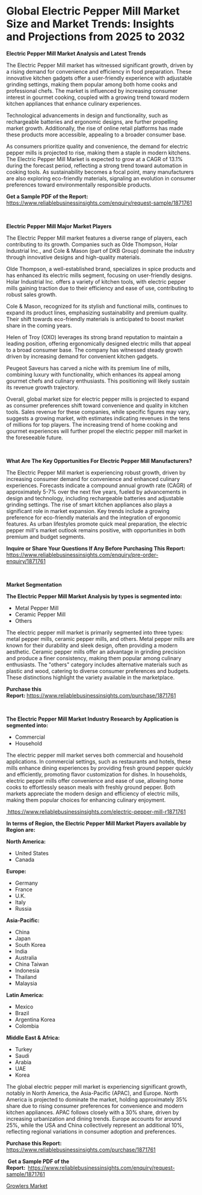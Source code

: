 <p><h1>Global Electric Pepper Mill Market Size and Market Trends: Insights and Projections from 2025 to 2032</h1></p><p><strong>Electric Pepper Mill Market Analysis and Latest Trends</strong></p>
<p><p>The Electric Pepper Mill market has witnessed significant growth, driven by a rising demand for convenience and efficiency in food preparation. These innovative kitchen gadgets offer a user-friendly experience with adjustable grinding settings, making them popular among both home cooks and professional chefs. The market is influenced by increasing consumer interest in gourmet cooking, coupled with a growing trend toward modern kitchen appliances that enhance culinary experiences.</p><p>Technological advancements in design and functionality, such as rechargeable batteries and ergonomic designs, are further propelling market growth. Additionally, the rise of online retail platforms has made these products more accessible, appealing to a broader consumer base.</p><p>As consumers prioritize quality and convenience, the demand for electric pepper mills is projected to rise, making them a staple in modern kitchens. The Electric Pepper Mill Market is expected to grow at a CAGR of 13.1% during the forecast period, reflecting a strong trend toward automation in cooking tools. As sustainability becomes a focal point, many manufacturers are also exploring eco-friendly materials, signaling an evolution in consumer preferences toward environmentally responsible products.</p></p>
<p><strong>Get a Sample PDF of the Report:&nbsp;</strong> <a href="https://www.reliablebusinessinsights.com/enquiry/request-sample/1871761?utm_campaign=2789&utm_medium=2&utm_source=Github&utm_content=ia&utm_term=04042025&utm_id=electric-pepper-mill">https://www.reliablebusinessinsights.com/enquiry/request-sample/1871761</a></p>
<p>&nbsp;</p>
<p><strong>Electric Pepper Mill Major Market Players</strong></p>
<p><p>The Electric Pepper Mill market features a diverse range of players, each contributing to its growth. Companies such as Olde Thompson, Holar Industrial Inc., and Cole & Mason (part of DKB Group) dominate the industry through innovative designs and high-quality materials. </p><p>Olde Thompson, a well-established brand, specializes in spice products and has enhanced its electric mills segment, focusing on user-friendly designs. Holar Industrial Inc. offers a variety of kitchen tools, with electric pepper mills gaining traction due to their efficiency and ease of use, contributing to robust sales growth.</p><p>Cole & Mason, recognized for its stylish and functional mills, continues to expand its product lines, emphasizing sustainability and premium quality. Their shift towards eco-friendly materials is anticipated to boost market share in the coming years.</p><p>Helen of Troy (OXO) leverages its strong brand reputation to maintain a leading position, offering ergonomically designed electric mills that appeal to a broad consumer base. The company has witnessed steady growth driven by increasing demand for convenient kitchen gadgets.</p><p>Peugeot Saveurs has carved a niche with its premium line of mills, combining luxury with functionality, which enhances its appeal among gourmet chefs and culinary enthusiasts. This positioning will likely sustain its revenue growth trajectory.</p><p>Overall, global market size for electric pepper mills is projected to expand as consumer preferences shift toward convenience and quality in kitchen tools. Sales revenue for these companies, while specific figures may vary, suggests a growing market, with estimates indicating revenues in the tens of millions for top players. The increasing trend of home cooking and gourmet experiences will further propel the electric pepper mill market in the foreseeable future.</p></p>
<p>&nbsp;</p>
<p><strong>What Are The Key Opportunities For Electric Pepper Mill Manufacturers?</strong></p>
<p><p>The Electric Pepper Mill market is experiencing robust growth, driven by increasing consumer demand for convenience and enhanced culinary experiences. Forecasts indicate a compound annual growth rate (CAGR) of approximately 5-7% over the next five years, fueled by advancements in design and technology, including rechargeable batteries and adjustable grinding settings. The rise of smart kitchen appliances also plays a significant role in market expansion. Key trends include a growing preference for eco-friendly materials and the integration of ergonomic features. As urban lifestyles promote quick meal preparation, the electric pepper mill's market outlook remains positive, with opportunities in both premium and budget segments.</p></p>
<p><strong>Inquire or Share Your Questions If Any Before Purchasing This Report:</strong> <a href="https://www.reliablebusinessinsights.com/enquiry/pre-order-enquiry/1871761?utm_campaign=2789&utm_medium=2&utm_source=Github&utm_content=ia&utm_term=04042025&utm_id=electric-pepper-mill">https://www.reliablebusinessinsights.com/enquiry/pre-order-enquiry/1871761</a></p>
<p>&nbsp;</p>
<p><strong>Market Segmentation</strong></p>
<p><strong>The Electric Pepper Mill Market Analysis by types is segmented into:</strong></p>
<p><ul><li>Metal Pepper Mill</li><li>Ceramic Pepper Mill</li><li>Others</li></ul></p>
<p><p>The electric pepper mill market is primarily segmented into three types: metal pepper mills, ceramic pepper mills, and others. Metal pepper mills are known for their durability and sleek design, often providing a modern aesthetic. Ceramic pepper mills offer an advantage in grinding precision and produce a finer consistency, making them popular among culinary enthusiasts. The "others" category includes alternative materials such as plastic and wood, catering to diverse consumer preferences and budgets. These distinctions highlight the variety available in the marketplace.</p></p>
<p><strong>Purchase this Report:&nbsp;</strong><a href="https://www.reliablebusinessinsights.com/purchase/1871761?utm_campaign=2789&utm_medium=2&utm_source=Github&utm_content=ia&utm_term=04042025&utm_id=electric-pepper-mill">https://www.reliablebusinessinsights.com/purchase/1871761</a></p>
<p>&nbsp;</p>
<p><strong>The Electric Pepper Mill Market Industry Research by Application is segmented into:</strong></p>
<p><ul><li>Commercial</li><li>Household</li></ul></p>
<p><p>The electric pepper mill market serves both commercial and household applications. In commercial settings, such as restaurants and hotels, these mills enhance dining experiences by providing fresh ground pepper quickly and efficiently, promoting flavor customization for dishes. In households, electric pepper mills offer convenience and ease of use, allowing home cooks to effortlessly season meals with freshly ground pepper. Both markets appreciate the modern design and efficiency of electric mills, making them popular choices for enhancing culinary enjoyment.</p></p>
<p><a href="https://www.reliablebusinessinsights.com/electric-pepper-mill-r1871761?utm_campaign=2789&utm_medium=2&utm_source=Github&utm_content=ia&utm_term=04042025&utm_id=electric-pepper-mill">&nbsp;https://www.reliablebusinessinsights.com/electric-pepper-mill-r1871761</a></p>
<p><strong>In terms of Region, the Electric Pepper Mill Market Players available by Region are:</strong></p>
<p>
    <p> <strong> North America: </strong>
        <ul>
            <li>United States</li>
            <li>Canada</li>
        </ul>
        </p> 
    <p> <strong> Europe: </strong>
        <ul>
            <li>Germany</li>
            <li>France</li>
            <li>U.K.</li>
            <li>Italy</li>
            <li>Russia</li>
        </ul>
        </p> 
    <p> <strong> Asia-Pacific: </strong>
        <ul>
            <li>China</li>
            <li>Japan</li>
            <li>South Korea</li>
            <li>India</li>
            <li>Australia</li>
            <li>China Taiwan</li>
            <li>Indonesia</li>
            <li>Thailand</li>
            <li>Malaysia</li>
        </ul>
        </p> 
    <p> <strong> Latin America: </strong>
        <ul>
            <li>Mexico</li>
            <li>Brazil</li>
            <li>Argentina Korea</li>
            <li>Colombia</li>
        </ul>
        </p> 
    <p> <strong> Middle East & Africa: </strong>
        <ul>
            <li>Turkey</li>
            <li>Saudi</li>
            <li>Arabia</li>
            <li>UAE</li>
            <li>Korea</li>
        </ul>
    </p>
    </p>
<p><p>The global electric pepper mill market is experiencing significant growth, notably in North America, the Asia-Pacific (APAC), and Europe. North America is projected to dominate the market, holding approximately 35% share due to rising consumer preferences for convenience and modern kitchen appliances. APAC follows closely with a 30% share, driven by increasing urbanization and dining trends. Europe accounts for around 25%, while the USA and China collectively represent an additional 10%, reflecting regional variations in consumer adoption and preferences.</p></p>
<p><strong>Purchase this Report: </strong><a href="https://www.reliablebusinessinsights.com/purchase/1871761?utm_campaign=2789&utm_medium=2&utm_source=Github&utm_content=ia&utm_term=04042025&utm_id=electric-pepper-mill">https://www.reliablebusinessinsights.com/purchase/1871761</a></p>
<p>&nbsp;<strong>Get a Sample PDF of the Report:&nbsp;&nbsp;</strong><a href="https://www.reliablebusinessinsights.com/enquiry/request-sample/1871761?utm_campaign=2789&utm_medium=2&utm_source=Github&utm_content=ia&utm_term=04042025&utm_id=electric-pepper-mill">https://www.reliablebusinessinsights.com/enquiry/request-sample/1871761</a></p>
<p><strong></strong></p>
<p><p><a href="https://github.com/sapsaidamary/Market-Research-Report-List-1/blob/main/growlers-market.md?utm_campaign=2789&utm_medium=2&utm_source=Github&utm_content=ia&utm_term=04042025&utm_id=electric-pepper-mill">Growlers Market</a></p></p>